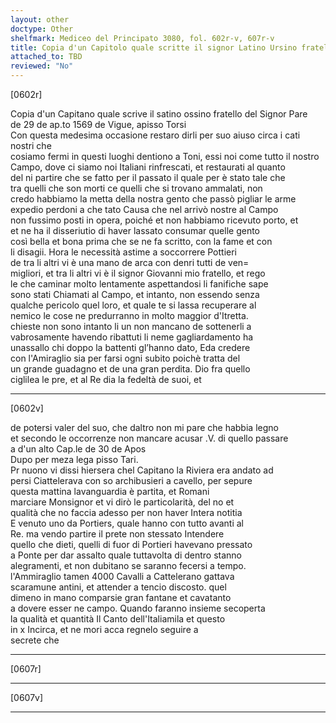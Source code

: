 ```yaml
---
layout: other
doctype: Other
shelfmark: Mediceo del Principato 3080, fol. 602r-v, 607r-v
title: Copia d'un Capitolo quale scritte il signor Latino Ursino fratello del signore Conte Santa Fiore de 29 de Agosto 1569 de Vigue apresso Torsi […] Copia d'un altro Capitolo de 30 de Agosto 
attached_to: TBD
reviewed: "No"
---
```


[0602r]  
  
  
Copia d'un Capitano quale scrive il satino ossino fratello del Signor Pare  
de 29 de ap.to 1569 de Vigue, apisso Torsi  
Con questa medesima occasione restaro dirli per suo aiuso circa i cati nostri che  
cosiamo fermi in questi luoghi dentiono a Toni, essi noi come tutto il nostro  
Campo, dove ci siamo noi Italiani rinfrescati, et restaurati al quanto  
del ni partire che se fatto per il passato il quale per è stato tale che  
tra quelli che son morti ce quelli che si trovano ammalati, non  
credo habbiamo la metta della nostra gento che passò pigliar le arme  
expedio perdoni a che tato Causa che nel arrivò nostre al Campo  
non fussimo posti in opera, poiché et non habbiamo ricevuto porto, et  
et ne ha il disseriutio di haver lassato consumar quelle gento  
così bella et bona prima che se ne fa scritto, con la fame et con  
li disagii. Hora le necessità astime a soccorrere Pottieri  
de tra li altri vi è una mano de arca con denri tutti de ven=  
migliori, et tra li altri vi è il signor Giovanni mio fratello, et rego  
le che caminar molto lentamente aspettandosi li fanifiche sape  
sono stati Chiamati al Campo, et intanto, non essendo senza  
qualche pericolo quel loro, et quale te si lassa recuperare al  
nemico le cose ne predurranno in molto maggior d'Itretta.  
chieste non sono intanto li un non mancano de sottenerli a  
vabrosamente havendo ribattuti li neme gagliardamento ha  
unassallo chi doppo la battenti gl’hanno dato, Eda credere  
con l'Amiraglio sia per farsi ogni subito poichè tratta del  
un grande guadagno et de una gran perdita. Dio fra quello  
ciglilea le pre, et al Re dia la fedeltà de suoi, et  
  
---  

[0602v]  
  
  
de potersi valer del suo, che daltro non mi pare che habbia legno  
et secondo le occorrenze non mancare acusar .V. di quello passare  
a d'un alto Cap.le de 30 de Apos  
Dupo per meza lega pisso Tari.  
Pr nuono vi dissi hiersera chel Capitano la Riviera era andato ad  
persi Ciattelerava con so archibusieri a cavello, per sepure  
questa mattina lavanguardia è partita, et Romani  
marciare Monsignor et vi dirò le particolarità, del no et  
qualità che no faccia adesso per non haver Intera notitia  
E venuto uno da Portiers, quale hanno con tutto avanti al  
Re. ma vendo partire il prete non stessato Intendere  
quello che dieti, quelli di fuor di Portieri havevano pressato  
a Ponte per dar assalto quale tuttavolta di dentro stanno  
alegramenti, et non dubitano se saranno fecersi a tempo.  
l'Ammiraglio tamen 4000 Cavalli a Cattelerano gattava  
scaramune antini, et attender a tencio discosto. quel  
dimeno in mano comparsie gran fantane et cavatanto  
a dovere esser ne campo. Quando faranno insieme secoperta  
la qualità et quantità Il Canto dell'Italiamila et questo  
in x Incirca, et ne mori acca regnelo seguire a  
secrete che  
  
---  

[0607r]  
  
  
  
---  

[0607v]  
  
  
  
---  

